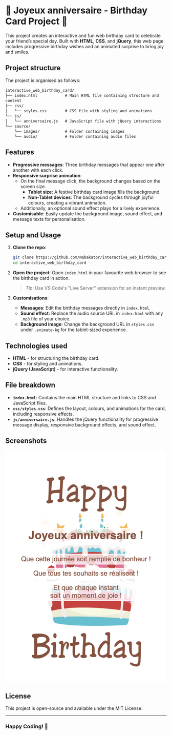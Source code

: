 # 🎉 Joyeux anniversaire - Birthday Card Project 🎉

This project creates an interactive and fun web birthday card to celebrate your friend’s special day. Built with **HTML**, **CSS**, and **jQuery**, this web page includes progressive birthday wishes and an animated surprise to bring joy and smiles. 

## Project structure

The project is organised as follows:
```
interactive_web_birthday_card/
├── index.html            # Main HTML file containing structure and content
├── css/
│   └── styles.css        # CSS file with styling and animations
└── js/
│   └── anniversaire.js   # JavaScript file with jQuery interactions
└── source/
    └── images/           # Folder containing images
    └── audio/            # Folder containing audio files
```

## Features

- **Progressive messages**: Three birthday messages that appear one after another with each click.
- **Responsive surprise animation**: 
  - On the final message click, the background changes based on the screen size.
    - **Tablet size**: A festive birthday card image fills the background.
    - **Non-Tablet devices**: The background cycles through joyful colours, creating a vibrant animation.
  - Additionally, an optional sound effect plays for a lively experience.
- **Customisable**: Easily update the background image, sound effect, and message texts for personalisation.

## Setup and Usage

1. **Clone the repo**:
   ```bash
   git clone https://github.com/Nabakator/interactive_web_birthday_card.git
   cd interactive_web_birthday_card
   ```

2. **Open the project**:
   Open `index.html` in your favourite web browser to see the birthday card in action.
   > *Tip*: Use VS Code's "Live Server" extension for an instant preview.

4. **Customisations**:
   - **Messages**: Edit the birthday messages directly in `index.html`.
   - **Sound effect**: Replace the audio source URL in `index.html` with any `.mp3` file of your choice.
   - **Background image**: Change the background URL in `styles.css` under `.animate-bg` for the tablet-sized experience.

## Technologies used

- **HTML** - for structuring the birthday card.
- **CSS** - for styling and animations.
- **jQuery (JavaScript)** - for interactive functionality.

## File breakdown

- **`index.html`**: Contains the main HTML structure and links to CSS and JavaScript files.
- **`css/styles.css`**: Defines the layout, colours, and animations for the card, including responsive effects.
- **`js/anniversaire.js`**: Handles the jQuery functionality for progressive message display, responsive background effects, and sound effect.

## Screenshots

![screenshot](source/images/interactive_web_birthday_card_screenshot.png)

## License

This project is open-source and available under the MIT License.

---

### Happy Coding! 🥳
